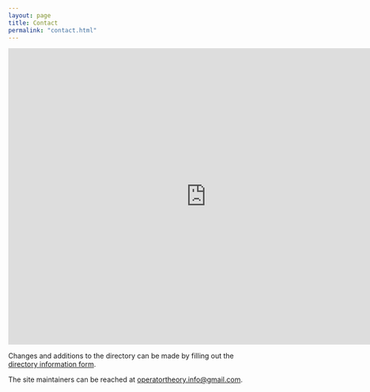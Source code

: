 ```yaml
---
layout: page
title: Contact
permalink: "contact.html"
---
```


<iframe src="https://calendar.google.com/calendar/embed?src=operatortheory.info%40gmail.com&ctz=America%2FLos_Angeles" style="border: 0" width="800" height="600" frameborder="0" scrolling="no"></iframe>

Changes and additions to the directory can be made by filling out the [directory information form][1].

The site maintainers can be reached at <operatortheory.info@gmail.com>.

[1]:<https://docs.google.com/forms/d/e/1FAIpQLSdxixksnI9NPWyUf-xM_be5Lmr8H_zig-sE77Fdk2fJStWiFw/viewform>